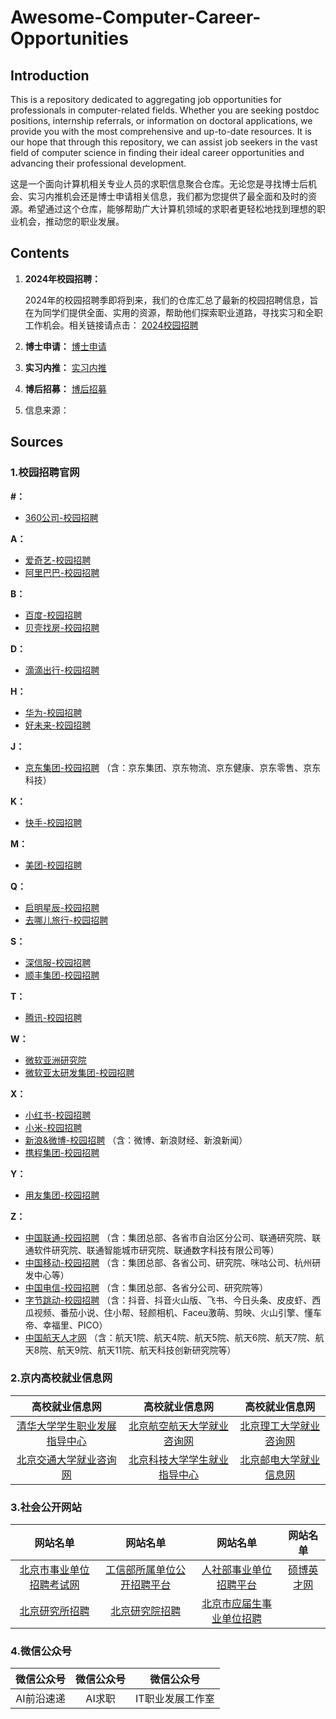# Awesome-Computer-Career-Opportunities

## Introduction

This is a repository dedicated to aggregating job opportunities for professionals in computer-related fields. Whether you are seeking postdoc positions, internship referrals, or information on doctoral applications, we provide you with the most comprehensive and up-to-date resources. It is our hope that through this repository, we can assist job seekers in the vast field of computer science in finding their ideal career opportunities and advancing their professional development.

这是一个面向计算机相关专业人员的求职信息聚合仓库。无论您是寻找博士后机会、实习内推机会还是博士申请相关信息，我们都为您提供了最全面和及时的资源。希望通过这个仓库，能够帮助广大计算机领域的求职者更轻松地找到理想的职业机会，推动您的职业发展。

## Contents

1. **2024年校园招聘：**

   2024年的校园招聘季即将到来，我们的仓库汇总了最新的校园招聘信息，旨在为同学们提供全面、实用的资源，帮助他们探索职业道路，寻找实习和全职工作机会。相关链接请点击： [2024校园招聘](./0-校园招聘2024.md)

2. **博士申请：** [博士申请](./1-博士申请.md)

3. **实习内推：** [实习内推](./2-实习内推.md)

4. **博后招募：** [博后招募](./3-博后招募.md)

5. 信息来源： 

## Sources

### 1.校园招聘官网

**\#：**

- [360公司-校园招聘](http://campus.360.cn/home)

**A：**

- [爱奇艺-校园招聘](https://careers.iqiyi.com/)
- [阿里巴巴-校园招聘](https://talent.alibaba.com/campus/home)

**B：**

- [百度-校园招聘](https://talent.baidu.com/external/baidu/campus.html)
- [贝壳找房-校园招聘](http://campus.ke.com/)

**D：**

- [滴滴出行-校园招聘](http://campus.didiglobal.com/campus_apply/didiglobal/6223#/)

**H：**

- [华为-校园招聘](https://career.huawei.com/reccampportal/portal5/campus-recruitment.html)
- [好未来-校园招聘](http://job.100tal.com/)

**J：**

- [京东集团-校园招聘](http://campus.jd.com/) （含：京东集团、京东物流、京东健康、京东零售、京东科技）

**K：**

- [快手-校园招聘](https://campus.kuaishou.cn/)

**M：**

- [美团-校园招聘](https://campus.meituan.com/recruit)

**Q：**

- [启明星辰-校园招聘](https://venusgroup.zhiye.com/Campus)
- [去哪儿旅行-校园招聘](https://app.mokahr.com/apply/qunar/4206#/)

**S：**

- [深信服-校园招聘](https://hr.sangfor.com/)
- [顺丰集团-校园招聘](http://campus.sf-express.com/#/homePage)  

**T：**

- [腾讯-校园招聘](https://join.qq.com/)

**W：**

- [微软亚洲研究院](https://www.msra.cn/zh-cn/jobs)
- [微软亚太研发集团-校园招聘](https://www.microsoft.com/zh-cn/ard/recruitment)

**X：**

- [小红书-校园招聘](https://job.xiaohongshu.com/campus)
- [小米-校园招聘](https://hr.xiaomi.com/)
- [新浪&微博-校园招聘](https://career.sina.com.cn/) （含：微博、新浪财经、新浪新闻）
- [携程集团-校园招聘](https://job.ctrip.com/index.html#/)

**Y：**

- [用友集团-校园招聘](http://career.yonyou.com/)

**Z：**

- [中国联通-校园招聘](http://chinaunicom.zhaopin.com/) （含：集团总部、各省市自治区分公司、联通研究院、联通软件研究院、联通智能城市研究院、联通数字科技有限公司等）
- [中国移动-校园招聘](https://job.10086.cn/) （含：集团总部、各省公司、研究院、咪咕公司、杭州研发中心等）
- [中国电信-校园招聘](http://www.chinatelecom.com.cn/zp/) （含：集团总部、各省分公司、研究院等）
- [字节跳动-校园招聘](https://jobs.bytedance.com/) （含：抖音、抖音火山版、飞书、今日头条、皮皮虾、西瓜视频、番茄小说、住小帮、轻颜相机、Faceu激萌、剪映、火山引擎、懂车帝、幸福里、PICO）
- [中国航天人才网](https://www.spacetalent.com.cn/zhiweicx.html) （含：航天1院、航天4院、航天5院、航天6院、航天7院、航天8院、航天9院、航天11院、航天科技创新研究院等）

### 2.京内高校就业信息网

|                        高校就业信息网                        |                      高校就业信息网                       |                        高校就业信息网                        |
| :----------------------------------------------------------: | :-------------------------------------------------------: | :----------------------------------------------------------: |
| [清华大学学生职业发展指导中心](https://career.tsinghua.edu.cn/) | [北京航空航天大学就业咨询网](https://career.buaa.edu.cn/) |       [北京理工大学就业咨询网](http://job.bit.edu.cn/)       |
| [北京交通大学就业咨询网](http://job.njtu.edu.cn/frontpage/bjtu/html/index.html) | [北京科技大学学生就业指导中心](https://job.ustb.edu.cn/)  | [北京邮电大学就业信息网](https://job.bupt.edu.cn/frontpage/bupt/html/index.html) |

### 3.社会公开网站

|                           网站名单                           |                           网站名单                           |                           网站名单                           |                    网站名单                    |
| :----------------------------------------------------------: | :----------------------------------------------------------: | :----------------------------------------------------------: | :--------------------------------------------: |
| [北京市事业单位招聘考试网](http://www.shiyebian.net/beijing/index.html) |   [工信部所属单位公开招聘平台](http://www.gxbzhp.org.cn/)    | [人社部事业单位招聘平台](http://www.mohrss.gov.cn/SYrlzyhshbzb/fwyd/SYkaoshizhaopin/zyhgjjgsydwgkzp/zpgg/) | [硕博英才网](http://www.shuobojob.cn/sydw/bj/) |
| [北京研究所招聘](http://zhiwei.yingjiesheng.com/yanjiusuo/beijing/) | [北京研究院招聘](http://zhiwei.yingjiesheng.com/yanjiuyuan/beijing/) | [北京市应届生事业单位招聘](http://zhiwei.yingjiesheng.com/shiyedanwei/beijing/) |                                                |

### 4.微信公众号

| 微信公众号 | 微信公众号 |    微信公众号    |
| :--------: | :--------: | :--------------: |
| AI前沿速递 |   AI求职   | IT职业发展工作室 |

